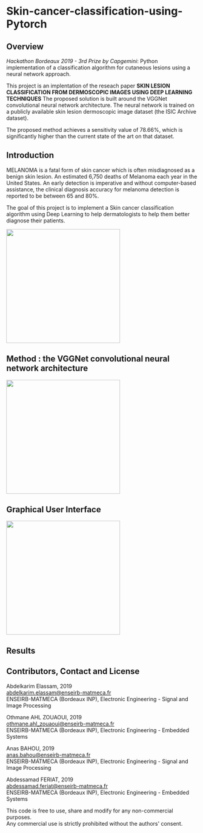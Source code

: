 # Skin-cancer-classification-using-Pytorch

## Overview

*Hackathon Bordeaux 2019 - 3rd Prize by Capgemini*: Python implementation of a classification algorithm for cutaneous lesions using a neural network approach.

This project is an implentation of the reseach paper **SKIN LESION CLASSIFICATION FROM DERMOSCOPIC IMAGES USING DEEP LEARNING TECHNIQUES**
The proposed solution is built around the VGGNet convolutional neural network architecture. The neural network is trained on a publicly available skin lesion dermoscopic image dataset (the ISIC Archive dataset). 

The proposed method achieves a sensitivity value of 78.66%, which is significantly higher than the current state of the art on that dataset.

## Introduction


MELANOMA is a fatal form of skin cancer which is often misdiagnosed as a benign skin lesion. An estimated 6,750 deaths of Melanoma each year in the United States. An early detection is imperative and without computer-based assistance, the clinical diagnosis accuracy for melanoma detection is reported to be between 65 and 80%.

The goal of this project is to implement a Skin cancer classification algorithm using Deep Learning to help dermatologists to help them better diagnose their patients.

<img src="./Figures/Capture.png" width=300>

## Method : the VGGNet convolutional neural network architecture
  
  <img src="./Figures/vgg16.png" width=300>
  
## Graphical User Interface
  
  <img src="./Figures/interface.png" width=300>
 
## Results

## Contributors, Contact and License

Abdelkarim Elassam,  2019  
abdelkarim.elassam@enseirb-matmeca.fr  
ENSEIRB-MATMECA (Bordeaux INP), Electronic Engineering - Signal and Image Processing

Othmane AHL ZOUAOUI,  2019  
othmane.ahl_zouaoui@enseirb-matmeca.fr  
ENSEIRB-MATMECA (Bordeaux INP), Electronic Engineering - Embedded Systems

Anas BAHOU,  2019  
anas.bahou@enseirb-matmeca.fr  
ENSEIRB-MATMECA (Bordeaux INP), Electronic Engineering - Signal and Image Processing

Abdessamad FERIAT,  2019  
abdessamad.feriat@enseirb-matmeca.fr  
ENSEIRB-MATMECA (Bordeaux INP), Electronic Engineering - Embedded Systems


This code is free to use, share and modify for any non-commercial purposes.  
Any commercial use is strictly prohibited without the authors' consent.
